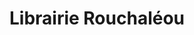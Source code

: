 ---
title: "Librairie Rouchaléou"
url: /saint-andre-de-sangonis/librairie-rouchaleou/
shop: livres
---